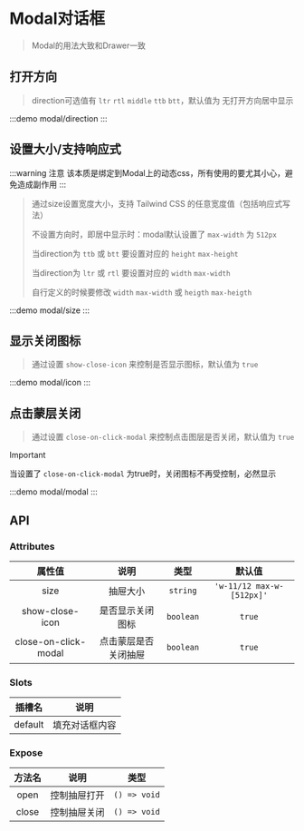 # Modal对话框

> Modal的用法大致和Drawer一致


## 打开方向 
>  direction可选值有 `ltr` `rtl` `middle` `ttb` `btt`，默认值为 无打开方向居中显示

:::demo modal/direction
:::

## 设置大小/支持响应式
:::warning 注意
该本质是绑定到Modal上的动态css，所有使用的要尤其小心，避免造成副作用
:::
> 通过size设置宽度大小，支持 Tailwind CSS 的任意宽度值（包括响应式写法）
>>
> 不设置方向时，即居中显示时：modal默认设置了 `max-width` 为 `512px` 
>>
> 当direction为 `ttb` 或 `btt` 要设置对应的 `height` `max-height`
>>
> 当direction为 `ltr` 或 `rtl` 要设置对应的 `width` `max-width`
>>
> 自行定义的时候要修改 `width`  `max-width` 或 `heigth` `max-heigth`

:::demo modal/size
:::

## 显示关闭图标
>通过设置 `show-close-icon` 来控制是否显示图标，默认值为 `true`

:::demo modal/icon
:::


## 点击蒙层关闭

>通过设置 `close-on-click-modal` 来控制点击图层是否关闭，默认值为 `true`


> [!IMPORTANT]
> 当设置了 `close-on-click-modal` 为true时，关闭图标不再受控制，必然显示


:::demo modal/modal
:::



## API

### Attributes
|        属性值        |         说明         |   类型    |          默认值           |
| :------------------: | :------------------: | :-------: | :-----------------------: |
|         size         |       抽屉大小       | `string`  | `'w-11/12 max-w-[512px]'` |
|   show-close-icon    |   是否显示关闭图标   | `boolean` |          `true`           |
| close-on-click-modal | 点击蒙层是否关闭抽屉 | `boolean` |          `true`           |


### Slots
| 插槽名  |      说明      |
| :-----: | :------------: |
| default | 填充对话框内容 |

### Expose
| 方法名 |     说明     |     类型     |
| :----: | :----------: | :----------: |
|  open  | 控制抽屉打开 | `() => void` |
| close  | 控制抽屉关闭 | `() => void` |
